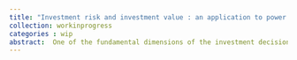 ```yaml
---
title: "Investment risk and investment value : an application to power plants"
collection: workinprogress
categories : wip
abstract:  One of the fundamental dimensions of the investment decision is risk. This is particularly true for electricity producers because they are significant investments with long lifetimes and face significant uncertainties. To study this problem, we will establish in the first part a theoretical basis of risk analysis. We will present the approaches allowing players to value a risky investment in different ways. In particular, we will underline that each approach involves the analysis of a particular risk, but also specific assumptions about the relationship that an economic actor has with the risk. In a second part, we will propose a model describing a simplified version of a power plant. This representation will allow us to model in a complex way the estimates of income that an actor can receive in the electricity markets. The objective of this second part is to represent a risk profile specific to the revenues of a power plant. To do this, we will use empirical data from the French electricity market as well as several scenarios allowing us to have different assumptions about the players. This first model will be followed by an application of the valuation approaches proposed in the first step. This third part will thus give a risk-adjusted value of the income received in the electricity markets. We will conclude by analyzing the results of this valuation, which will shed light both on the theoretical questions raised by the use of the different methods, but also on the risks that may be observed on the electricity market in France during the period studied.
---
```



